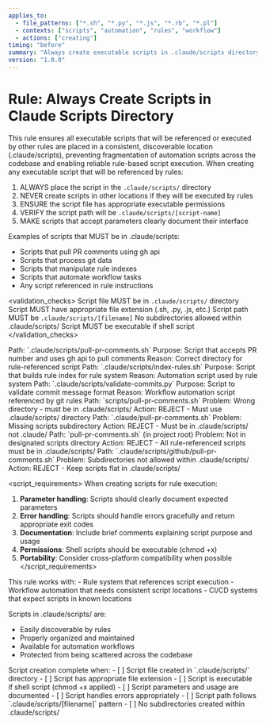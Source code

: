 ```yaml
---
applies_to:
  - file_patterns: ["*.sh", "*.py", "*.js", "*.rb", "*.pl"]
  - contexts: ["scripts", "automation", "rules", "workflow"]
  - actions: ["creating"]
timing: "before"
summary: "Always create executable scripts in .claude/scripts directory when they will be referenced by rules"
version: "1.0.0"
---
```


# Rule: Always Create Scripts in Claude Scripts Directory

<purpose>
This rule ensures all executable scripts that will be referenced or executed by other rules are placed in a consistent, discoverable location (.claude/scripts), preventing fragmentation of automation scripts across the codebase and enabling reliable rule-based script execution.
</purpose>

<instructions>
When creating any executable script that will be referenced by rules:

1. ALWAYS place the script in the `.claude/scripts/` directory
2. NEVER create scripts in other locations if they will be executed by rules
3. ENSURE the script file has appropriate executable permissions
4. VERIFY the script path will be `.claude/scripts/[script-name]`
5. MAKE scripts that accept parameters clearly document their interface

Examples of scripts that MUST be in .claude/scripts:
- Scripts that pull PR comments using gh api
- Scripts that process git data
- Scripts that manipulate rule indexes
- Scripts that automate workflow tasks
- Any script referenced in rule instructions
</instructions>

<validation_checks>
<check>Script file MUST be in `.claude/scripts/` directory</check>
<check>Script MUST have appropriate file extension (.sh, .py, .js, etc.)</check>
<check>Script path MUST be `.claude/scripts/[filename]`</check>
<check>No subdirectories allowed within .claude/scripts/</check>
<check>Script MUST be executable if shell script</check>
</validation_checks>

<examples>
<correct>
<example>
Path: `.claude/scripts/pull-pr-comments.sh`
Purpose: Script that accepts PR number and uses gh api to pull comments
Reason: Correct directory for rule-referenced script
</example>

<example>
Path: `.claude/scripts/index-rules.sh`
Purpose: Script that builds rule index for rule system
Reason: Automation script used by rule system
</example>

<example>
Path: `.claude/scripts/validate-commits.py`
Purpose: Script to validate commit message format
Reason: Workflow automation script referenced by git rules
</example>
</correct>

<incorrect>
<example>
Path: `scripts/pull-pr-comments.sh`
Problem: Wrong directory - must be in .claude/scripts/
Action: REJECT - Must use .claude/scripts/ directory
</example>

<example>
Path: `.claude/pull-pr-comments.sh`
Problem: Missing scripts subdirectory
Action: REJECT - Must be in .claude/scripts/ not .claude/
</example>

<example>
Path: `pull-pr-comments.sh` (in project root)
Problem: Not in designated scripts directory
Action: REJECT - All rule-referenced scripts must be in .claude/scripts/
</example>

<example>
Path: `.claude/scripts/github/pull-pr-comments.sh`
Problem: Subdirectories not allowed within .claude/scripts/
Action: REJECT - Keep scripts flat in .claude/scripts/
</example>
</incorrect>
</examples>

<script_requirements>
When creating scripts for rule execution:

1. **Parameter handling**: Scripts should clearly document expected parameters
2. **Error handling**: Scripts should handle errors gracefully and return appropriate exit codes
3. **Documentation**: Include brief comments explaining script purpose and usage
4. **Permissions**: Shell scripts should be executable (chmod +x)
5. **Portability**: Consider cross-platform compatibility when possible
</script_requirements>

<integration>
This rule works with:
- Rule system that references script execution
- Workflow automation that needs consistent script locations
- CI/CD systems that expect scripts in known locations

Scripts in .claude/scripts/ are:
- Easily discoverable by rules
- Properly organized and maintained
- Available for automation workflows
- Protected from being scattered across the codebase
</integration>

<validation>
Script creation complete when:
- [ ] Script file created in `.claude/scripts/` directory
- [ ] Script has appropriate file extension
- [ ] Script is executable if shell script (chmod +x applied)
- [ ] Script parameters and usage are documented
- [ ] Script handles errors appropriately
- [ ] Script path follows `.claude/scripts/[filename]` pattern
- [ ] No subdirectories created within .claude/scripts/
</validation>